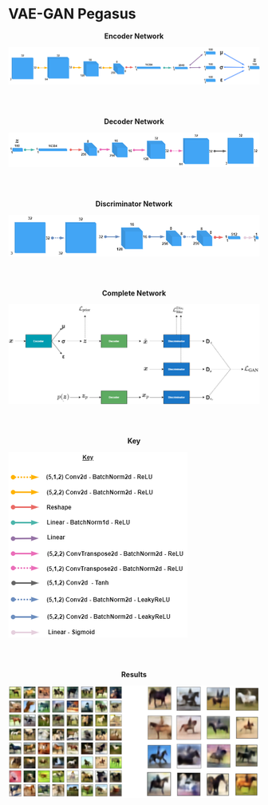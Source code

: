 # VAE-GAN Pegasus

<p align="center">
  <b>Encoder Network</b>
</p>

![Encoder](/Encoder.png)

<br><br>

<p align="center">
  <b>Decoder Network</b>
</p>

![Decoder](/Decoder.png)

<br><br>

<p align="center">
  <b>Discriminator Network</b>
</p>

![Discriminator](/Discriminator.png)

<br><br>

<p align="center">
  <b>Complete Network</b>
</p>

![Network](/Network.png)

<br><br>

<p align="center">
  <b>Key</b>
</p>

![Key](/Key.png)

<br><br>

<p align="center">
  <b>Results</b>
</p>

![Results](/Batch.png)


